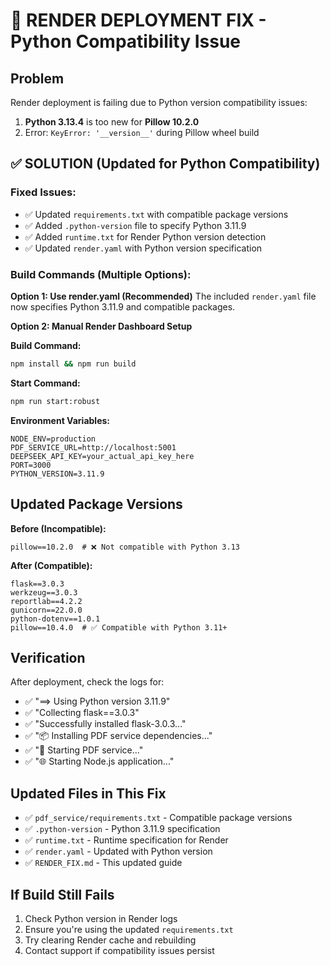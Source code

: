 # 🚨 RENDER DEPLOYMENT FIX - Python Compatibility Issue

## Problem
Render deployment is failing due to Python version compatibility issues:
1. **Python 3.13.4** is too new for **Pillow 10.2.0**
2. Error: `KeyError: '__version__'` during Pillow wheel build

## ✅ SOLUTION (Updated for Python Compatibility)

### Fixed Issues:
- ✅ Updated `requirements.txt` with compatible package versions
- ✅ Added `.python-version` file to specify Python 3.11.9
- ✅ Added `runtime.txt` for Render Python version detection
- ✅ Updated `render.yaml` with Python version specification

### Build Commands (Multiple Options):

**Option 1: Use render.yaml (Recommended)**
The included `render.yaml` file now specifies Python 3.11.9 and compatible packages.

**Option 2: Manual Render Dashboard Setup**

**Build Command:**
```bash
npm install && npm run build
```

**Start Command:**
```bash
npm run start:robust
```

**Environment Variables:**
```
NODE_ENV=production
PDF_SERVICE_URL=http://localhost:5001
DEEPSEEK_API_KEY=your_actual_api_key_here
PORT=3000
PYTHON_VERSION=3.11.9
```

## Updated Package Versions

**Before (Incompatible):**
```
pillow==10.2.0  # ❌ Not compatible with Python 3.13
```

**After (Compatible):**
```
flask==3.0.3
werkzeug==3.0.3
reportlab==4.2.2
gunicorn==22.0.0
python-dotenv==1.0.1
pillow==10.4.0  # ✅ Compatible with Python 3.11+
```

## Verification

After deployment, check the logs for:
- ✅ "==> Using Python version 3.11.9"
- ✅ "Collecting flask==3.0.3"
- ✅ "Successfully installed flask-3.0.3..."
- ✅ "📦 Installing PDF service dependencies..."
- ✅ "🔧 Starting PDF service..."
- ✅ "🌐 Starting Node.js application..."

## Updated Files in This Fix
- ✅ `pdf_service/requirements.txt` - Compatible package versions
- ✅ `.python-version` - Python 3.11.9 specification
- ✅ `runtime.txt` - Runtime specification for Render
- ✅ `render.yaml` - Updated with Python version
- ✅ `RENDER_FIX.md` - This updated guide

## If Build Still Fails
1. Check Python version in Render logs
2. Ensure you're using the updated `requirements.txt`
3. Try clearing Render cache and rebuilding
4. Contact support if compatibility issues persist
